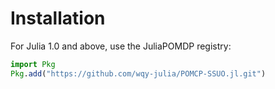 # Installation

For Julia 1.0 and above, use the JuliaPOMDP registry:

```julia
import Pkg
Pkg.add("https://github.com/wqy-julia/POMCP-SSUO.jl.git")
```